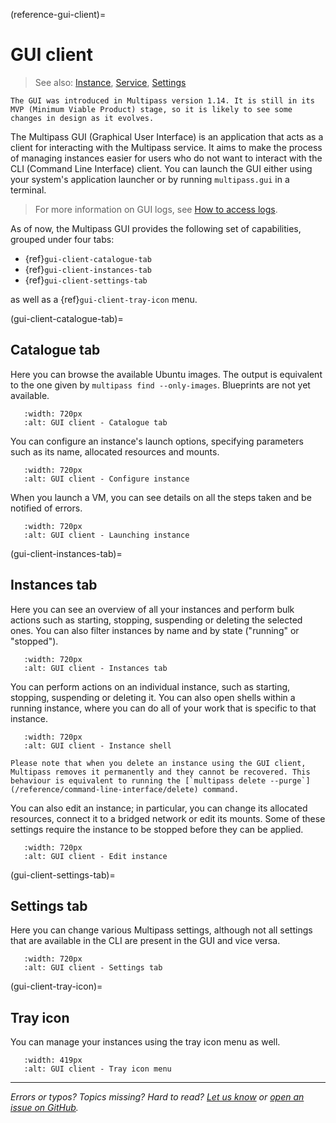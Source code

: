 (reference-gui-client)=
# GUI client

> See also: [Instance](/explanation/instance), [Service](/explanation/service),  [Settings](/reference/settings/index)

```{caution}
The GUI was introduced in Multipass version 1.14. It is still in its MVP (Minimum Viable Product) stage, so it is likely to see some changes in design as it evolves.
```

The Multipass GUI (Graphical User Interface) is an application that acts as a client for interacting with the Multipass service. It aims to make the process of managing instances easier for users who do not want to interact with the CLI (Command Line Interface) client.
You can launch the GUI either using your system's application launcher or by running `multipass.gui` in a terminal.

> For more information on GUI logs, see [How to access logs](/how-to-guides/troubleshoot/access-logs).

As of now, the Multipass GUI provides the following set of capabilities, grouped under four tabs:

- {ref}`gui-client-catalogue-tab`
- {ref}`gui-client-instances-tab`
- {ref}`gui-client-settings-tab`

as well as a {ref}`gui-client-tray-icon` menu.

(gui-client-catalogue-tab)=
## Catalogue tab

Here you can browse the available Ubuntu images. The output is equivalent to the one given by `multipass find --only-images`. Blueprints are not yet available.

```{figure} /images/gui-client/multipass-gui-catalogue-tab.png
   :width: 720px
   :alt: GUI client - Catalogue tab
```

<!-- Original image on the Asset Manager
![Catalogue page](https://assets.ubuntu.com/v1/1edb2dfb-multipass-gui-catalogue-tab.png)
-->

You can configure an instance's launch options, specifying parameters such as its name, allocated resources and mounts.

```{figure} /images/gui-client/multipass-gui-configure-instance.png
   :width: 720px
   :alt: GUI client - Configure instance 
```

<!-- Original image on the Asset Manager
![Configure instance page](https://assets.ubuntu.com/v1/6a239e67-multipass-gui-configure-instance.png)
-->

When you launch a VM, you can see details on all the steps taken and be notified of errors.

```{figure} /images/gui-client/multipass-gui-launching-instance.png
   :width: 720px
   :alt: GUI client - Launching instance
```

<!-- Original image on the Asset Manager
![Launching page](https://assets.ubuntu.com/v1/17f00d22-multipass-gui-launching-instance.png)
-->

(gui-client-instances-tab)=
## Instances tab

Here you can see an overview of all your instances and perform bulk actions such as starting, stopping, suspending or deleting the selected ones. You can also filter instances by name and by state ("running" or "stopped").

```{figure} /images/gui-client/multipass-gui-instances-tab.png
   :width: 720px
   :alt: GUI client - Instances tab
```

<!-- Original image on the Asset Manager
![List of all instances page](https://assets.ubuntu.com/v1/909fad4d-multipass-gui-instances-tab.png)
-->

You can perform actions on an individual instance, such as starting, stopping, suspending or deleting it. You can also open shells within a running instance, where you can do all of your work that is specific to that instance.

```{figure} /images/gui-client/multipass-gui-instance.png
   :width: 720px
   :alt: GUI client - Instance shell
```

<!-- Original image on the Asset Manager
![Instance shell page](https://assets.ubuntu.com/v1/740d7ab4-multipass-gui-instance.png)
-->

```{caution}
Please note that when you delete an instance using the GUI client, Multipass removes it permanently and they cannot be recovered. This behaviour is equivalent to running the [`multipass delete --purge`](/reference/command-line-interface/delete) command.
```

You can also edit an instance; in particular, you can change its allocated resources, connect it to a bridged network or edit its mounts. Some of these settings require the instance to be stopped before they can be applied.

```{figure} /images/gui-client/multipass-gui-instance-edit.png
   :width: 720px
   :alt: GUI client - Edit instance
```

<!-- Original image on the Asset Manager
![Edit instance page](https://assets.ubuntu.com/v1/38a180c4-multipass-gui-instance-edit.png)
-->

(gui-client-settings-tab)=
## Settings tab

Here you can change various Multipass settings, although not all settings that are available in the CLI are present in the GUI and vice versa.

```{figure} /images/gui-client/multipass-gui-settings-tab.png
   :width: 720px
   :alt: GUI client - Settings tab
```

<!-- Original image on the Asset Manager
![Settings page](https://assets.ubuntu.com/v1/4ad40d35-multipass-gui-settings-tab.png)
-->

(gui-client-tray-icon)=
## Tray icon

You can manage your instances using the tray icon menu as well.

```{figure} /images/gui-client/multipass-gui-tray-icon-menu.png
   :width: 419px
   :alt: GUI client - Tray icon menu
```

<!-- Original image on the Asset Manager
![Tray icon menu](https://assets.ubuntu.com/v1/7e16f6bd-multipass-gui-tray-icon-menu.png)
-->

---

*Errors or typos? Topics missing? Hard to read? <a href="https://docs.google.com/forms/d/e/1FAIpQLSd0XZDU9sbOCiljceh3rO_rkp6vazy2ZsIWgx4gsvl_Sec4Ig/viewform?usp=pp_url&entry.317501128=https://canonical.com/multipass/docs/multipass-gui-client" target="_blank">Let us know</a> or <a href="https://github.com/canonical/multipass/issues/new/choose" target="_blank">open an issue on GitHub</a>.*
